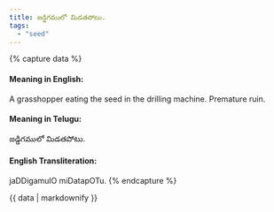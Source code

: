 ```yaml
---
title: జడ్డిగములో మిడతపోటు.
tags:
  - "seed"
---
```


{% capture data %}
#### Meaning in English:
A grasshopper eating the seed in the drilling machine.
Premature ruin.

#### Meaning in Telugu:
జడ్డిగములో మిడతపోటు.

#### English Transliteration:
jaDDigamulO miDatapOTu.
{% endcapture %}

<div class="notice">{{ data | markdownify }}</div>

